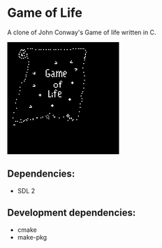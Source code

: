 # Game of Life

A clone of John Conway's Game of life written in C.

![](https://github.com/DigitalCyan/game-of-life/blob/main/demo/demo.gif?raw=true)

## Dependencies:
- SDL 2

## Development dependencies:
- cmake
- make-pkg

